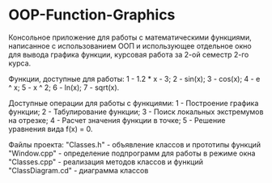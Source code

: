 # OOP-Function-Graphics
Консольное приложение для работы с математическими функциями, написанное с использованием ООП и использующее отдельное окно для вывода графика функции, курсовая работа за 2-ой семестр 2-го курса.

Функции, доступные для работы:
1  -  1.2 * x - 3;
2  -  sin(x);
3  -  cos(x);
4  -  e ^ x;
5  -  x ^ 2;
6  -  ln(x);
7  -  sqrt(x).
 
Доступные операции для работы с функциями:
1  -  Построение графика функции;
2  -  Табулирование функции;
3  -  Поиск локальных экстремумов на отрезке;
4  -  Расчет значения функции в точке;
5  -  Решение уравнения вида f(x) = 0.

Файлы проекта:
"Classes.h"       - объявление классов и прототипы функций
"Window.cpp"      - определение подпрограмм для работы в режиме окна
"Classes.cpp"     - реализация методов классов и функций
"ClassDiagram.cd" - диаграмма классов

